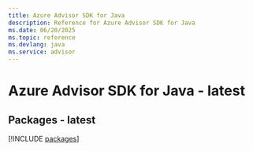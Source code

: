 ```yaml
---
title: Azure Advisor SDK for Java
description: Reference for Azure Advisor SDK for Java
ms.date: 06/20/2025
ms.topic: reference
ms.devlang: java
ms.service: advisor
---
```

# Azure Advisor SDK for Java - latest
## Packages - latest
[!INCLUDE [packages](advisor-index.md)]